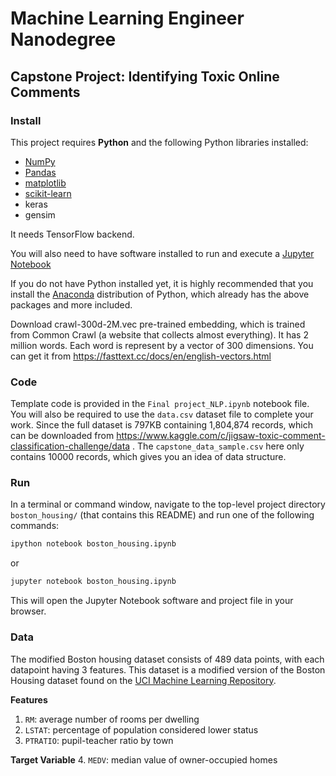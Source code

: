 # Machine Learning Engineer Nanodegree
## Capstone Project: Identifying Toxic Online Comments

### Install

This project requires **Python** and the following Python libraries installed:

- [NumPy](http://www.numpy.org/)
- [Pandas](http://pandas.pydata.org/)
- [matplotlib](http://matplotlib.org/)
- [scikit-learn](http://scikit-learn.org/stable/)
- keras
- gensim

It needs TensorFlow backend.

You will also need to have software installed to run and execute a [Jupyter Notebook](http://ipython.org/notebook.html)

If you do not have Python installed yet, it is highly recommended that you install the [Anaconda](http://continuum.io/downloads) distribution of Python, which already has the above packages and more included. 

Download crawl-300d-2M.vec pre-trained embedding, which is trained from Common Crawl (a website that collects almost everything). It has 2 million words. Each word is represent by a vector of 300 dimensions. You can get it from https://fasttext.cc/docs/en/english-vectors.html

### Code

Template code is provided in the `Final project_NLP.ipynb` notebook file. You will also be required to use the `data.csv` dataset file to complete your work. Since the full dataset is 797KB containing 1,804,874 records, which can be downloaded from https://www.kaggle.com/c/jigsaw-toxic-comment-classification-challenge/data . The `capstone_data_sample.csv` here only contains 10000 records, which gives you an idea of data structure. 

### Run

In a terminal or command window, navigate to the top-level project directory `boston_housing/` (that contains this README) and run one of the following commands:

```bash
ipython notebook boston_housing.ipynb
```  
or
```bash
jupyter notebook boston_housing.ipynb
```

This will open the Jupyter Notebook software and project file in your browser.

### Data

The modified Boston housing dataset consists of 489 data points, with each datapoint having 3 features. This dataset is a modified version of the Boston Housing dataset found on the [UCI Machine Learning Repository](https://archive.ics.uci.edu/ml/datasets/Housing).

**Features**
1.  `RM`: average number of rooms per dwelling
2. `LSTAT`: percentage of population considered lower status
3. `PTRATIO`: pupil-teacher ratio by town

**Target Variable**
4. `MEDV`: median value of owner-occupied homes
